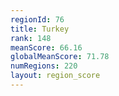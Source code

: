 ```yaml
---
regionId: 76
title: Turkey
rank: 148
meanScore: 66.16
globalMeanScore: 71.78
numRegions: 220
layout: region_score
---
```

